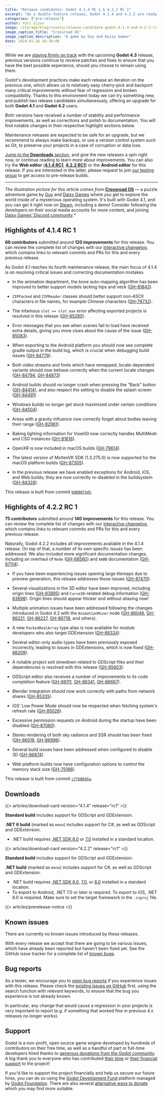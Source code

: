 ```yaml
---
title: "Release candidates: Godot 4.1.4 RC 1 & 4.2.2 RC 1"
excerpt: "As a double-feature release, Godot 4.1.4 and 4.2.2 are ready for testing with their respective release candidates!"
categories: ["pre-release"]
author: Yuri Sizov
image: /storage/blog/covers/release-candidate-godot-4-1-4-and-4-2-2-rc-1.webp
image_caption_title: "Crossroad OS"
image_caption_description: "A game by Guy and Daisy Games"
date: 2024-01-26 16:30:00
---
```


While we are [staying firmly on track](/article/dev-snapshot-godot-4-3-dev-2) with the upcoming **Godot 4.3** release, previous versions continue to receive patches and fixes to ensure that you have the best possible experience, should you choose to remain using them.

Godot's development practices make each release an iteration on the previous one, which allows us to relatively easy cherry-pick and backport many critical improvements without fear of regression and broken compatibility. Thanks to this environment today we can try something new, and publish two release candidates simultaneously, offering an upgrade for both **Godot 4.1** and **Godot 4.2** users.

Both versions have received a number of stability and performance improvements, as well as corrections and polish to documentation. You will find notable changes in their respective highlight sections below.

Maintenance releases are expected to be safe for an upgrade, but we recommend to always make backups, or use a version control system such as Git, to preserve your projects in a case of corruption or data loss.

[Jump to the **Downloads** section](#downloads), and give the new releases a spin right now, or continue reading to learn more about improvements. You can also try the **Web editor** ([**4.1.4 RC1**](https://editor.godotengine.org/releases/4.1.4.rc1/), [**4.2.2 RC1**](https://editor.godotengine.org/releases/4.2.2.rc1/)) or the **Android editor** for this release. If you are interested in the latter, please request to join [our testing group](https://groups.google.com/g/godot-testers) to get access to pre-release builds.

-----

*The illustration picture for this article comes from* [**Crossroad OS**](https://store.steampowered.com/app/1783800/Crossroad_OS/) — a puzzle adventure game by [Guy](https://twitter.com/guyunger_nl) and [Daisy Games](https://twitter.com/DaisyGames3) where you get to explore the world inside of a mysterious operating system. It's built with Godot 4.1, and you can get it right now on [Steam](https://store.steampowered.com/app/1783800/Crossroad_OS/), including a demo! Consider following the developers on their social media accounts for more content, and joining [Daisy Games' Discord community](https://discord.gg/wcbmH4VVEp).*

## Highlights of 4.1.4 RC 1

**66 contributors** submitted around **120 improvements** for this release. You can review the complete list of changes with our [interactive changelog](https://godotengine.github.io/godot-interactive-changelog/#4.1.4-rc1), which contains links to relevant commits and PRs for this and every previous release.

As Godot 4.1 reaches its fourth maintenance release, the main focus of 4.1.4 is on resolving critical issues and correcting documentation mistakes.

- In the animation department, the bone auto-mapping algorithm has been improved to better support models lacking hips and neck ([GH-81843](https://github.com/godotengine/godot/pull/81843)).

- `ZIPPacked` and `ZIPReader` classes should better support non-ASCII characters in file names, for example Chinese characters ([GH-78732](https://github.com/godotengine/godot/pull/78732)).

- The infamous `slot >= slot_max` error affecting exported projects is resolved in this release ([GH-85280](https://github.com/godotengine/godot/pull/85280)).

- Error messages that you see when scenes fail to load have received extra details, giving you more clues about the cause of the issue ([GH-85083](https://github.com/godotengine/godot/pull/85083)).

- When exporting to the Android platform you should now see complete gradle output in the build log, which is crucial when debugging build issues ([GH-84779](https://github.com/godotengine/godot/pull/84779)).

- Both video streams and fonts which have remapped, locale-dependent variants should now behave correctly when the current locale changes ([GH-84794](https://github.com/godotengine/godot/pull/84794), [GH-84873](https://github.com/godotengine/godot/pull/84873))

- Android builds should no longer crash when pressing the "Back" button ([GH-84414](https://github.com/godotengine/godot/pull/84414)), and also respect the setting to disable the splash screen ([GH-84491](https://github.com/godotengine/godot/pull/84491)).

- Windows builds no longer get stuck maximized under certain conditions ([GH-84504](https://github.com/godotengine/godot/pull/84504)).

- Areas with a gravity influence now correctly forget about bodies leaving their range ([GH-82961](https://github.com/godotengine/godot/pull/82961)).

- Baking lighting information for VoxelGI now correctly handles MultiMesh and CSG instances ([GH-81616](https://github.com/godotengine/godot/pull/81616)).

- OpenXR is now included in macOS builds ([GH-79614](https://github.com/godotengine/godot/pull/79614)).

- The latest version of MoltenVK SDK (1.3.275.0) is now supported for the macOS platform builds ([GH-87305](https://github.com/godotengine/godot/pull/87305)).

- In the previous release we have enabled exceptions for Android, iOS, and Web builds; they are now correctly re-disabled in the buildsystem ([GH-84328](https://github.com/godotengine/godot/pull/84328)).

This release is built from commit [`b9008f3d5`](https://github.com/godotengine/godot/commit/b9008f3d517c3ceea565a3467064a15fdd91efca).

## Highlights of 4.2.2 RC 1

**75 contributors** submitted around **140 improvements** for this release. You can review the complete list of changes with our [interactive changelog](https://godotengine.github.io/godot-interactive-changelog/#4.2.2-rc1), which contains links to relevant commits and PRs for this and every previous release.

Naturally, Godot 4.2.2 includes all improvements available in the 4.1.4 release. On top of that, a number of its own specific issues has been addressed. We also included more significant documentation changes, including an overhaul of `Node` ([GH-68560](https://github.com/godotengine/godot/pull/68560)) and `AABB` documentation ([GH-87114](https://github.com/godotengine/godot/pull/87114)).

- If you have been experiencing issues opening large tilemaps due to preview generation, this release addresses those issues ([GH-87470](https://github.com/godotengine/godot/pull/87470)).

- Several visualizations in the 3D editor have been improved, including origin lines ([GH-83895](https://github.com/godotengine/godot/pull/83895)) and `Curve3D`-related debug information ([GH-83698](https://github.com/godotengine/godot/pull/83698)). Origin lines should appear thicker and without aliasing now!

- Multiple animation issues have been addressed following the changes introduced in Godot 4.2 with the `AnimationMixer` node ([GH-86046](https://github.com/godotengine/godot/pull/86046), [GH-86221](https://github.com/godotengine/godot/pull/86221), [GH-86227](https://github.com/godotengine/godot/pull/86227), [GH-86718](https://github.com/godotengine/godot/pull/86718), and others).

- A new `PackedRealArray` type alias is now available for module developers who also target GDExtension ([GH-86324](https://github.com/godotengine/godot/pull/86324)).

- Several editor-only audio types have been previously exposed incorrectly, leading to issues in GDExtensions, which is now fixed ([GH-86209](https://github.com/godotengine/godot/pull/86209)).

- A notable project exit slowdown related to GDScript files and their dependencies is resolved with this release ([GH-85603](https://github.com/godotengine/godot/pull/85603)).

- GDScript editor also receives a number of improvements to its code completion feature ([GH-86111](https://github.com/godotengine/godot/pull/86111), [GH-86341](https://github.com/godotengine/godot/pull/86341), [GH-86667](https://github.com/godotengine/godot/pull/86667)).

- Blender integration should now work correctly with paths from network shares ([GH-85335](https://github.com/godotengine/godot/pull/85335)).

- iOS' Low Power Mode should now be respected when fetching system's refresh rate ([GH-85026](https://github.com/godotengine/godot/pull/85026)).

- Excessive permission requests on Android during the startup have been disabled ([GH-87080](https://github.com/godotengine/godot/pull/87080)).

- Stereo rendering of both sky radiance and SSR should has been fixed ([GH-86018](https://github.com/godotengine/godot/pull/86018), [GH-86996](https://github.com/godotengine/godot/pull/86996)).

- Several build issues have been addressed when configured to disable 3D ([GH-86874](https://github.com/godotengine/godot/pull/86874)).

- Web platform builds now have configuration options to control the memory stack size ([GH-75166](https://github.com/godotengine/godot/pull/75166)).

This release is built from commit [`c7fb0645a`](https://github.com/godotengine/godot/commit/c7fb0645af400a1859154bcee9394e63bdabd198).

## Downloads

{{< articles/download-card version="4.1.4" release="rc1" >}}

**Standard build** includes support for GDScript and GDExtension.

**.NET 6 build** (marked as `mono`) includes support for C#, as well as GDScript and GDExtension.
- .NET build requires [.NET SDK 6.0](https://dotnet.microsoft.com/en-us/download/dotnet/6.0) or [7.0](https://dotnet.microsoft.com/en-us/download/dotnet/7.0) installed in a standard location.

{{< articles/download-card version="4.2.2" release="rc1" >}}

**Standard build** includes support for GDScript and GDExtension.

**.NET build** (marked as `mono`) includes support for C#, as well as GDScript and GDExtension.
- .NET build requires [.NET SDK 6.0](https://dotnet.microsoft.com/en-us/download/dotnet/6.0), [7.0](https://dotnet.microsoft.com/en-us/download/dotnet/7.0), or [8.0](https://dotnet.microsoft.com/en-us/download/dotnet/8.0) installed in a standard location.
- To export to Android, .NET 7.0 or later is required. To export to iOS, .NET 8.0 is required. Make sure to set the target framework in the `.csproj` file.

{{< articles/prerelease-notice >}}

## Known issues

There are currently no known issues introduced by these releases.

With every release we accept that there are going to be various issues, which have already been reported but haven't been fixed yet. See the GitHub issue tracker for a complete list of [known bugs](https://github.com/godotengine/godot/issues?q=is%3Aissue+is%3Aopen+label%3Abug+).

## Bug reports

As a tester, we encourage you to [open bug reports](https://github.com/godotengine/godot/issues) if you experience issues with this release. Please check the [existing issues on GitHub](https://github.com/godotengine/godot/issues) first, using the search function with relevant keywords, to ensure that the bug you experience is not already known.

In particular, any change that would cause a regression in your projects is very important to report (e.g. if something that worked fine in previous 4.x releases no longer works).

## Support

Godot is a non-profit, open source game engine developed by hundreds of contributors on their free time, as well as a handful of part or full-time developers hired thanks to [generous donations from the Godot community](https://fund.godotengine.org/). A big thank you to everyone who has contributed [their time](https://github.com/godotengine/godot/blob/master/AUTHORS.md) or [their financial support](https://github.com/godotengine/godot/blob/master/DONORS.md) to the project!

If you'd like to support the project financially and help us secure our future hires, you can do so using the [Godot Development Fund](https://fund.godotengine.org/) platform managed by [Godot Foundation](https://godot.foundation/). There are also several [alternative ways to donate](/donate) which you may find more suitable.
